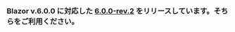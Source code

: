 ### Blazor v.6.0.0 に対応した [6.0.0-rev.2](https://github.com/jsakamoto/self-learning-materials-for-blazor-jp/releases/tag/doc%2F6.0.0-rev.2) をリリースしています。そちらをご利用ください。